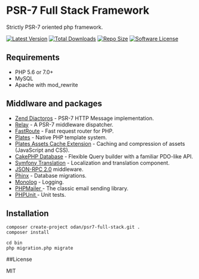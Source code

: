 # PSR-7 Full Stack Framework

Strictly PSR-7 oriented php framework.

[![Latest Version](https://img.shields.io/github/release/odan/psr7-full-stack.svg?style=flat-square)](https://github.com/loadsys/odan/molengo/releases)
[![Total Downloads](https://img.shields.io/packagist/dt/odan/psr7-full-stack.svg?style=flat-square)](https://packagist.org/packages/odan/molengo)
[![Repo Size](https://reposs.herokuapp.com/?path=odan/molengo&style=flat)](https://reposs.herokuapp.com/?path=odan/molengo)
[![Software License](https://img.shields.io/badge/license-MIT-brightgreen.svg?style=flat-square)](LICENSE.md)

## Requirements

* PHP 5.6 or 7.0+
* MySQL
* Apache with mod_rewrite

## Middlware and packages

* [Zend Diactoros](https://github.com/zendframework/zend-diactoros) - PSR-7 HTTP Message implementation.
* [Relay](https://github.com/relayphp/Relay.Relay) - A PSR-7 middleware dispatcher.
* [FastRoute](https://github.com/nikic/FastRoute) - Fast request router for PHP.
* [Plates](https://github.com/thephpleague/plates) - Native PHP template system.
* [Plates Assets Cache Extension](https://github.com/odan/plates-asset-cache) - Caching and compression of assets (JavaScript and CSS).
* [CakePHP Database](https://github.com/cakephp/database) - Flexible Query builder  with a familiar PDO-like API.
* [Symfony Translation](https://github.com/symfony/Translation) - Localization and translation component.
* [JSON-RPC 2.0](http://www.jsonrpc.org/specification) middleware.
* [Phinx](https://github.com/robmorgan/phinx) - Database migrations.
* [Monolog](https://github.com/Seldaek/monolog) - Logging.
* [PHPMailer ](https://github.com/PHPMailer/PHPMailer) - The classic email sending library.
* [PHPUnit ](https://github.com/sebastianbergmann/phpunit) - Unit tests.

## Installation

```
composer create-project odan/psr7-full-stack.git .
composer install

cd bin
php migration.php migrate
```

##License

MIT
